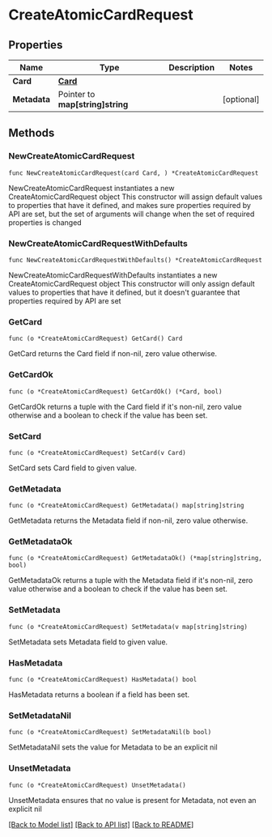 # CreateAtomicCardRequest

## Properties

Name | Type | Description | Notes
------------ | ------------- | ------------- | -------------
**Card** | [**Card**](Card.md) |  | 
**Metadata** | Pointer to **map[string]string** |  | [optional] 

## Methods

### NewCreateAtomicCardRequest

`func NewCreateAtomicCardRequest(card Card, ) *CreateAtomicCardRequest`

NewCreateAtomicCardRequest instantiates a new CreateAtomicCardRequest object
This constructor will assign default values to properties that have it defined,
and makes sure properties required by API are set, but the set of arguments
will change when the set of required properties is changed

### NewCreateAtomicCardRequestWithDefaults

`func NewCreateAtomicCardRequestWithDefaults() *CreateAtomicCardRequest`

NewCreateAtomicCardRequestWithDefaults instantiates a new CreateAtomicCardRequest object
This constructor will only assign default values to properties that have it defined,
but it doesn't guarantee that properties required by API are set

### GetCard

`func (o *CreateAtomicCardRequest) GetCard() Card`

GetCard returns the Card field if non-nil, zero value otherwise.

### GetCardOk

`func (o *CreateAtomicCardRequest) GetCardOk() (*Card, bool)`

GetCardOk returns a tuple with the Card field if it's non-nil, zero value otherwise
and a boolean to check if the value has been set.

### SetCard

`func (o *CreateAtomicCardRequest) SetCard(v Card)`

SetCard sets Card field to given value.


### GetMetadata

`func (o *CreateAtomicCardRequest) GetMetadata() map[string]string`

GetMetadata returns the Metadata field if non-nil, zero value otherwise.

### GetMetadataOk

`func (o *CreateAtomicCardRequest) GetMetadataOk() (*map[string]string, bool)`

GetMetadataOk returns a tuple with the Metadata field if it's non-nil, zero value otherwise
and a boolean to check if the value has been set.

### SetMetadata

`func (o *CreateAtomicCardRequest) SetMetadata(v map[string]string)`

SetMetadata sets Metadata field to given value.

### HasMetadata

`func (o *CreateAtomicCardRequest) HasMetadata() bool`

HasMetadata returns a boolean if a field has been set.

### SetMetadataNil

`func (o *CreateAtomicCardRequest) SetMetadataNil(b bool)`

 SetMetadataNil sets the value for Metadata to be an explicit nil

### UnsetMetadata
`func (o *CreateAtomicCardRequest) UnsetMetadata()`

UnsetMetadata ensures that no value is present for Metadata, not even an explicit nil

[[Back to Model list]](../README.md#documentation-for-models) [[Back to API list]](../README.md#documentation-for-api-endpoints) [[Back to README]](../README.md)


